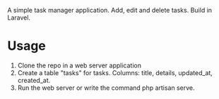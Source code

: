 A simple task manager application. Add, edit and delete tasks. 
Build in Laravel. 

# Usage

1. Clone the repo in a web server application 
2. Create a table "tasks" for tasks. Columns: title, details, updated_at, created_at.
3. Run the web server or write the command php artisan serve. 
